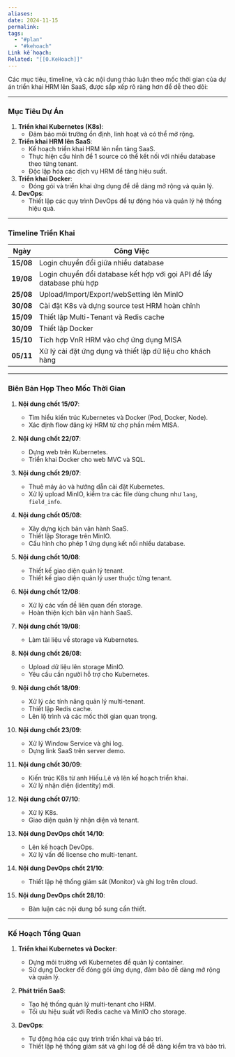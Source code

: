 ```yaml
---
aliases: 
date: 2024-11-15
permalink: 
tags:
  - "#plan"
  - "#kehoach"
Link kế hoạch: 
Related: "[[0.KeHoach]]"
---
```

Các mục tiêu, timeline, và các nội dung thảo luận theo mốc thời gian của dự án triển khai HRM lên SaaS, được sắp xếp rõ ràng hơn để dễ theo dõi:

---

### **Mục Tiêu Dự Án**
1. **Triển khai Kubernetes (K8s)**:
   - Đảm bảo môi trường ổn định, linh hoạt và có thể mở rộng.
2. **Triển khai HRM lên SaaS**:
   - Kế hoạch triển khai HRM lên nền tảng SaaS.
   - Thực hiện cấu hình để 1 source có thể kết nối với nhiều database theo từng tenant.
   - Độc lập hóa các dịch vụ HRM để tăng hiệu suất.
3. **Triển khai Docker**:
   - Đóng gói và triển khai ứng dụng để dễ dàng mở rộng và quản lý.
4. **DevOps**:
   - Thiết lập các quy trình DevOps để tự động hóa và quản lý hệ thống hiệu quả.

---

### **Timeline Triển Khai**
| Ngày | Công Việc |
| --- | --- |
| **15/08** | Login chuyển đổi giữa nhiều database |
| **19/08** | Login chuyển đổi database kết hợp với gọi API để lấy database phù hợp |
| **25/08** | Upload/Import/Export/webSetting lên MinIO |
| **30/08** | Cài đặt K8s và dựng source test HRM hoàn chỉnh |
| **15/09** | Thiết lập Multi-Tenant và Redis cache |
| **30/09** | Thiết lập Docker |
| **15/10** | Tích hợp VnR HRM vào chợ ứng dụng MISA |
| **05/11** | Xử lý cài đặt ứng dụng và thiết lập dữ liệu cho khách hàng |

---

### **Biên Bản Họp Theo Mốc Thời Gian**

1. **Nội dung chốt 15/07**:
   - Tìm hiểu kiến trúc Kubernetes và Docker (Pod, Docker, Node).
   - Xác định flow đăng ký HRM từ chợ phần mềm MISA.

2. **Nội dung chốt 22/07**:
   - Dựng web trên Kubernetes.
   - Triển khai Docker cho web MVC và SQL.

3. **Nội dung chốt 29/07**:
   - Thuê máy ảo và hướng dẫn cài đặt Kubernetes.
   - Xử lý upload MinIO, kiểm tra các file dùng chung như `lang`, `field_info`.

4. **Nội dung chốt 05/08**:
   - Xây dựng kịch bản vận hành SaaS.
   - Thiết lập Storage trên MinIO.
   - Cấu hình cho phép 1 ứng dụng kết nối nhiều database.

5. **Nội dung chốt 10/08**:
   - Thiết kế giao diện quản lý tenant.
   - Thiết kế giao diện quản lý user thuộc từng tenant.

6. **Nội dung chốt 12/08**:
   - Xử lý các vấn đề liên quan đến storage.
   - Hoàn thiện kịch bản vận hành SaaS.

7. **Nội dung chốt 19/08**:
   - Làm tài liệu về storage và Kubernetes.

8. **Nội dung chốt 26/08**:
   - Upload dữ liệu lên storage MinIO.
   - Yêu cầu cần người hỗ trợ cho Kubernetes.

9. **Nội dung chốt 18/09**:
   - Xử lý các tính năng quản lý multi-tenant.
   - Thiết lập Redis cache.
   - Lên lộ trình và các mốc thời gian quan trọng.

10. **Nội dung chốt 23/09**:
    - Xử lý Window Service và ghi log.
    - Dựng link SaaS trên server demo.

11. **Nội dung chốt 30/09**:
    - Kiến trúc K8s từ anh Hiếu.Lê và lên kế hoạch triển khai.
    - Xử lý nhận diện (identity) mới.

12. **Nội dung chốt 07/10**:
    - Xử lý K8s.
    - Giao diện quản lý nhận diện và tenant.

13. **Nội dung DevOps chốt 14/10**:
    - Lên kế hoạch DevOps.
    - Xử lý vấn đề license cho multi-tenant.

14. **Nội dung DevOps chốt 21/10**:
    - Thiết lập hệ thống giám sát (Monitor) và ghi log trên cloud.

15. **Nội dung DevOps chốt 28/10**:
    - Bàn luận các nội dung bổ sung cần thiết.

---

### **Kế Hoạch Tổng Quan**
1. **Triển khai Kubernetes và Docker**:
   - Dựng môi trường với Kubernetes để quản lý container.
   - Sử dụng Docker để đóng gói ứng dụng, đảm bảo dễ dàng mở rộng và quản lý.

2. **Phát triển SaaS**:
   - Tạo hệ thống quản lý multi-tenant cho HRM.
   - Tối ưu hiệu suất với Redis cache và MinIO cho storage.

3. **DevOps**:
   - Tự động hóa các quy trình triển khai và bảo trì.
   - Thiết lập hệ thống giám sát và ghi log để dễ dàng kiểm tra và bảo trì.
